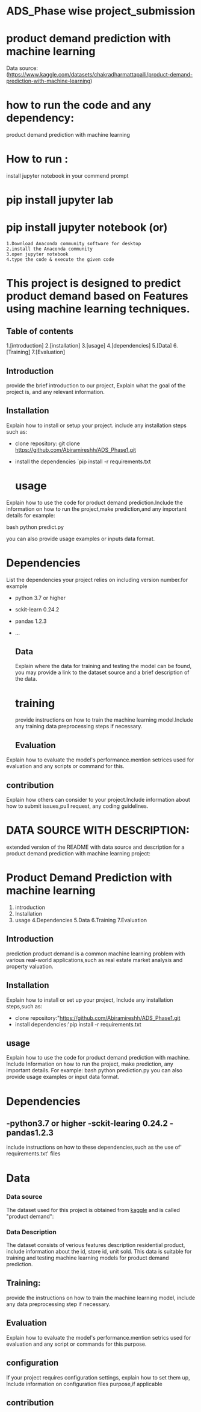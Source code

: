 # ADS_Phase wise project_submission
# product demand prediction with machine learning
Data source:(https://www.kaggle.com/datasets/chakradharmattapalli/product-demand-prediction-with-machine-learning)

# how to run the code and any dependency:
product demand prediction with machine learning

# How to run :
   install jupyter notebook in your commend prompt
# pip install jupyter lab
# pip install jupyter notebook (or)
    1.Download Anaconda community software for desktop 
    2.install the Anaconda community 
    3.open jupyter notebook 
    4.type the code & execute the given code

# This project is designed to predict product demand based on Features using machine learning techniques.

## Table of contents 

1.[introduction]
2.[installation]
3.[usage]
4.[dependencies]
5.[Data]
6.[Training]
7.[Evaluation]

## Introduction 

provide the brief introduction to our project, Explain what the goal of the project is, and any relevant information.
## Installation 
Explain how to install or setup your project. include any installation steps such as:
- clone repository: git clone https://github.com/Abiramireshh/ADS_Phase1.git
- install the dependencies `pip install  -r requirements.txt


  # usage
Explain how to use the code for product demand prediction.Include the information on how to run the project,make prediction,and any important details for example:

bash
python predict.py

you can also provide usage examples or inputs data format.


# Dependencies
List the dependencies your project relies on including version number.for example 
- python 3.7 or higher
- sckit-learn 0.24.2
- pandas 1.2.3
- ...

  ## Data
  Explain where the data for training and testing the model can be found, you may provide a link to the dataset source and a brief description of the data.

  # training
  provide  instructions on how to train the machine learning model.lnclude any training data preprocessing steps if necessary.

  ## Evaluation
Explain how to evaluate the model's performance.mention setrices used for evaluation and any scripts or command for this.
## contribution

Explain how others can consider to your project.Include information about how to submit issues,pull request, any coding guidelines.

# DATA SOURCE WITH DESCRIPTION:
 extended version of the README with data source and description for a product demand prediction with machine learning project:

 # Product Demand Prediction with machine learning 
 1. introduction
 2. Installation
 3. usage
 4.Dependencies
 5.Data
 6.Training
 7.Evaluation

## Introduction 
 prediction product demand is a common machine learning problem with various real-world applications,such as real estate market analysis and property valuation.

 ## Installation 

 Explain how to install or set up your project, Include any installation steps,such as:
 - clone repository:"https://github.com/Abiramireshh/ADS_Phase1.git
 - install dependencies:'pip install -r requirements.txt
 ## usage 
 Explain how to use the code  for product demand prediction with machine. Include Information on how to run the project, make prediction, any important details. For example:
 bash
python prediction.py
you can also provide usage examples or input data format.
# Dependencies
-python3.7 or higher
-sckit-learing 0.24.2
-pandas1.2.3
----
include instructions on how to these
dependencies,such as the use of' requirements.txt' files
# Data
### Data source 
 The dataset used for this project is obtained from [kaggle](https://www.kaggle.com/datasets/chakradharmattapalli/product-demand-prediction-with-machine-learning) and is called "product demand":
 ### Data Description
 The  dataset consists of verious  features description residential product, include information about the id, store id, unit sold. This data is suitable for training and testing machine learning models for product demand prediction.
 ## Training:
 
 provide the instructions on how to train the machine learning model, include any data preprocessing step if necessary.
 ## Evaluation

 Explain how to evaluate the model's performance.mention setrics used for evaluation and any script or commands for this purpose.

 ## configuration 

 If your project requires configuration settings, explain how to set them up, Include information on configuration files purpose,if applicable 

 ## contribution 

  
  
